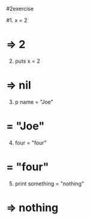 #2exercise

#1. x = 2
# => 2

2. puts x = 2

# => nil

3. p name = "Joe"

# = "Joe"

4. four = "four"

# = "four"

5. print something = "nothing"

# => nothing
